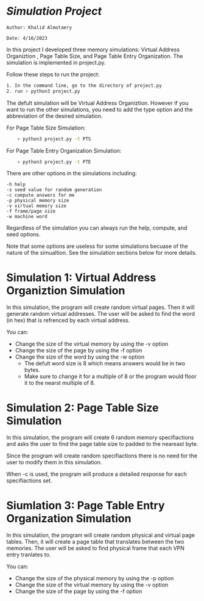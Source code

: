 # *Simulation Project*

    Author: Khalid Almotaery

    Date: 4/16/2023

In this project I developed three memory simulations: Virtual Address Organiztion , Page Table Size, and Page Table Entry Organization. The simulation is implemented in project.py.

Follow these steps to run the project:

```sh
1. In the command line, go to the directory of project.py
2. run > python3 project.py
```

The defult simulation will be Virtual Address Organiztion. However if you want to run the other simulations, you need to add the type option and the abbreviation of the desired simulation. 

For Page Table Size Simulation:

```sh
    > python3 project.py -t PTS
```
For Page Table Entry Organization Simulation:

```sh
    > python3 project.py -t PTE
```

There are other options in the simulations including:

    -h help
    -s seed value for random generation
    -c compute answers for me
    -p physical memory size
    -v virtual memory size
    -f frame/page size
    -w machine word

Regardless of the simulation you can always run the help, compute, and seed options.

Note that some options are useless for some simulations becuase of the nature of the simualtion. See the simulation sections below for more details. 

# Simulation 1: Virtual Address Organiztion Simulation

In this simulation, the program will create random virtual pages. Then it will generate random virtual addresses. The user will be asked to find the word (in hex) that is refrenced by each virtual address. 

You can:

- Change the size of the virtual memory by using the -v option
- Change the size of the page by using the -f option
- Change the size of the word by using the -w option
    - The defult word size is 8 which means answers would be in two bytes. 
    - Make sure to change it for a multiple of 8 or the program would floor it to the nearst multiple of 8.

# Simulation 2: Page Table Size Simulation

In this simulation, the program will create 6 random memory specifiactions and asks the user to find the page table size to padded to the neareast byte.

Since the program will create random specifiactions there is no need for the user to modify them in this simulation.

When -c is used, the program will produce a detailed response for each specifiactions set.

# Siumlation 3: Page Table Entry Organization Simulation

In this simulation, the program will create random physical and virtual page tables. Then, it will create a page table that translates between the two memories. The user will be asked to find physical frame that each VPN entry tranlates to.

You can:

- Change the size of the physical memory by using the -p option
- Change the size of the virtual memory by using the -v option
- Change the size of the page by using the -f option
